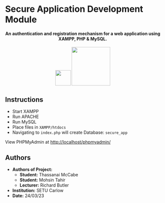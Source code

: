 # Secure Application Development Module

<div align="center">
	<h4>An authentication and registration mechanism for a web application using XAMPP, PHP & MySQL.</h4>
	<img src="https://img.shields.io/badge/Bootstrap-563D7C?style=for-the-badge&logo=bootstrap&logoColor=white" height=50/>
	<img src="https://img.shields.io/badge/PHP-777BB4?style=for-the-badge&logo=php&logoColor=white" width=125/>
</div>

## Instructions
+ Start XAMPP
+ Run APACHE
+ Run MySQL
+ Place files in `XAMPP/htdocs`
+ Navigating to `index.php` will create Database: `secure_app`

View PHPMyAdmin at <a href="http://localhost/phpmyadmin/">http://localhost/phpmyadmin/</a>

## Authors

- **Authors of Project:**
	- **Student:** Thassanai McCabe
    - **Student:** Mohsin Tahir
	- **Lecturer:** Richard Butler
- **Institution:** SETU Carlow
-  **Date:** 24/03/23<br>
	






	

